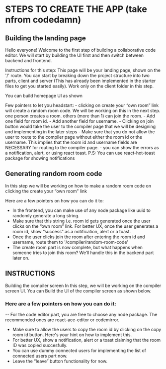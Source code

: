 # STEPS TO CREATE THE APP (take nfrom codedamn)

## Building the landing page

Hello everyone! Welcome to the first step of building a collaborative code editor. We will start by building the UI first and then switch between backend and frontend.

Instructions for this step:
This page will be your landing page, shown on the '/' route. You can start by breaking down the project structure into two parts, client and server (This has already been implemented in the starter files to get you started easily). Work only on the client folder in this step.

You can build homepage UI as shown

Few pointers to let you headstart:
     - clicking on create your “own room” link will create a random room code. We will be working on this in the next step.
    one person creates a room.
    others (more than 1) can join the room.
     - Add one field for room id.
     - Add another field for username.
     - Clicking on join button would take the user to the compiler page that we will be designing and implementing in the later steps
     - Make sure that you do not allow the user to route to the compiler page without either the room id or the username. This implies that the room id and username fields are NECESSARY for routing to the compiler page.
     - you can show the errors as a notification, alert, or using react toast. P.S: You can use react-hot-toast package for showing notifications

## Generating random room code

In this step we will be working on how to make a random room code on clicking the create your “own room” link

Here are a few pointers on how you can do it to:
 - In the frontend, you can make use of any node package like uuid to randomly generate a long string.
 - Make sure that this string i.e. room id gets generated once the user clicks on the “own room” link. For better UX, once the user generates a room id, show “success” as a notification, alert or a toast.
 - Once the user clicks join the room after entering the room id and username, route them to '/compiler/random-room-code'
 - The create room part is now complete, but what happens when someone tries to join this room? We’ll handle this in the backend part later on.

 ## INSTRUCTIONS

Building the compiler screen
In this step, we will be working on the compiler screen UI. You can Build the UI of the compiler screen as shown below.

### Here are a few pointers on how you can do it:
-- For the code editor part, you are free to choose any node package. The recommended ones are react-ace-editor or codemirror.
 - Make sure to allow the users to copy the room id by clicking on the copy room id button. Here's your hint on how to implement this.
 - For better UX, show a notification, alert or a toast claiming that the room ID was copied succesfully.
 - You can use dummy connected users for implementing the list of connected users part now.
 - Leave the “leave” button functionality for now.


